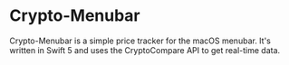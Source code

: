 # Crypto-Menubar

Crypto-Menubar is a simple price tracker for the macOS menubar. It's written in Swift 5 and uses the CryptoCompare API to get real-time data.



